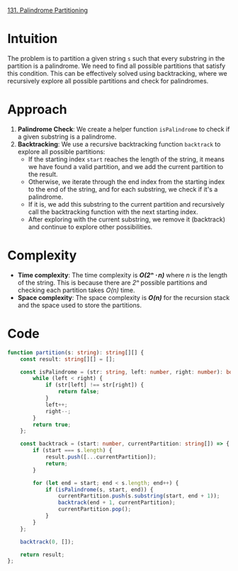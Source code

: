 [131. Palindrome Partitioning](https://leetcode.com/problems/palindrome-partitioning/)

# Intuition
The problem is to partition a given string `s` such that every substring in the partition is a palindrome. We need to find all possible partitions that satisfy this condition. This can be effectively solved using backtracking, where we recursively explore all possible partitions and check for palindromes.

# Approach
1. **Palindrome Check**: We create a helper function `isPalindrome` to check if a given substring is a palindrome.
2. **Backtracking**: We use a recursive backtracking function `backtrack` to explore all possible partitions:
   - If the starting index `start` reaches the length of the string, it means we have found a valid partition, and we add the current partition to the result.
   - Otherwise, we iterate through the end index from the starting index to the end of the string, and for each substring, we check if it's a palindrome.
   - If it is, we add this substring to the current partition and recursively call the backtracking function with the next starting index.
   - After exploring with the current substring, we remove it (backtrack) and continue to explore other possibilities.
   
# Complexity
- **Time complexity**: The time complexity is ***O(2ⁿ ⋅ n)*** where *n* is the length of the string. This is because there are *2ⁿ* possible partitions and checking each partition takes *O(n)* time.
- **Space complexity**: The space complexity is ***O(n)*** for the recursion stack and the space used to store the partitions.

# Code
```typescript
function partition(s: string): string[][] {
    const result: string[][] = [];

    const isPalindrome = (str: string, left: number, right: number): boolean => {
        while (left < right) {
            if (str[left] !== str[right]) {
                return false;
            }
            left++;
            right--;
        }
        return true;
    };

    const backtrack = (start: number, currentPartition: string[]) => {
        if (start === s.length) {
            result.push([...currentPartition]);
            return;
        }

        for (let end = start; end < s.length; end++) {
            if (isPalindrome(s, start, end)) {
                currentPartition.push(s.substring(start, end + 1));
                backtrack(end + 1, currentPartition);
                currentPartition.pop();
            }
        }
    };

    backtrack(0, []);

    return result;
};

```